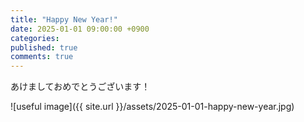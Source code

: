 ```yaml
---
title: "Happy New Year!"
date: 2025-01-01 09:00:00 +0900
categories:
published: true
comments: true
---
```


あけましておめでとうございます！

![useful image]({{ site.url }}/assets/2025-01-01-happy-new-year.jpg)
